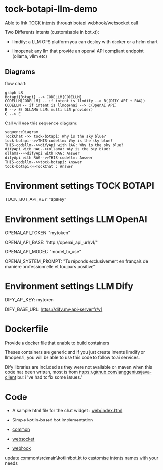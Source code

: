 # tock-botapi-llm-demo

Able to link [TOCK](https://doc.tock.ai/) intents through botapi webhook/websocket call

Two Differents intents (customisable in bot.kt):

- llmdify: a LLM OPS platform you can deploy with docker or a helm chart

- llmopenai: any llm that provide an openAI API compliant endpoint (ollama, vllm etc)

## Diagrams

flow chart:

```mermaid
graph LR
Botapi{Botapi} --> CODELLM[CODELLM]
CODELLM[CODELLM] -- if intent is llmdify --> B((DIFY API + RAG))
CODELLM -- if intent is llmopenai --> C(OpenAI API)
B --> E( OLLAMA LLMs multi LLM provider)
C --> E
```
Call will use this sequence diagram:

```mermaid
sequenceDiagram
TockChat ->> tock-botapi: Why is the sky blue?
tock-botapi-->>THIS-codellm: Why is the sky blue?
THIS-codellm-->>difyApi with RAG: Why is the sky blue?
difyApi with RAG-->>ollama: Why is the sky blue?
ollama-->>difyApi with RAG: Answer
difyApi with RAG-->>THIS-codellm: Answer
THIS-codellm-->>tock-botapi: Answer
tock-botapi->>TockChat : Answer
```

# Environment settings TOCK BOTAPI

TOCK_BOT_API_KEY: "apikey"


# Environment settings LLM OpenAI

OPENAI_API_TOKEN: "mytoken"

OPENAI_API_BASE: "http://openai_api_url/v1/"

OPENAI_API_MODEL: "model_to_use"

OPENAI_SYSTEM_PROMPT: "Tu réponds exclusivement en français de manière professionnelle et toujours positive"

# Environment settings LLM Dify
DIFY_API_KEY: mytoken

DIFY_BASE_URL: https://dify.my-api-server.fr/v1

 # Dockerfile

Provide a docker file that enable to build containers

  

Theses containers are generic and if you just create intents llmdify or llmopenai, you will be able to use this code to follow to ai services.

  

Dify libraries are included as they were not available on maven when this code has been written, most is from https://github.com/langgenius/java-client but i 've had to fix some issues.'

  # Code

- A sample html file for the chat widget : [web/index.html](web/index.html)

- Simple kotlin-based bot implementation

- [common](common/src/main/kotlin/bot.kt)

- [websocket](websocket/src/main/kotlin/StartWebsocket.kt)

- [webhook](webhook/src/main/kotlin/StartWebhook.kt)

  
  

update common\src\main\kotlin\bot.kt to customise intents names with your needs
